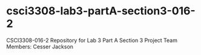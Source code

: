 # csci3308-lab3-partA-section3-016-2
CSCI3308-016-2 Repository for Lab 3 Part A Section 3
Project Team Members: Cesser Jackson